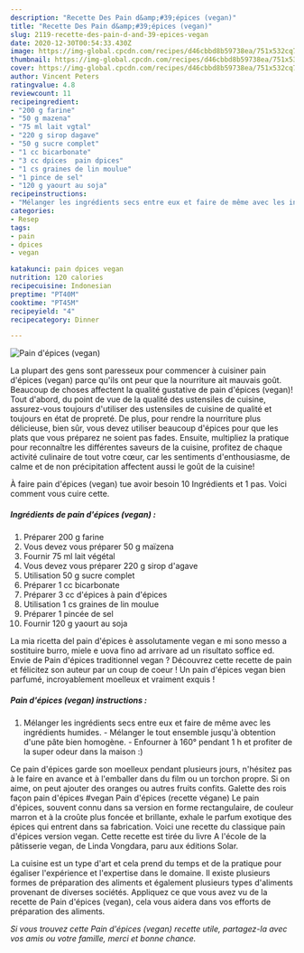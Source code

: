 ```yaml
---
description: "Recette Des Pain d&amp;#39;épices (vegan)"
title: "Recette Des Pain d&amp;#39;épices (vegan)"
slug: 2119-recette-des-pain-d-and-39-epices-vegan
date: 2020-12-30T00:54:33.430Z
image: https://img-global.cpcdn.com/recipes/d46cbbd8b59738ea/751x532cq70/pain-depices-vegan-photo-principale-de-la-recette.jpg
thumbnail: https://img-global.cpcdn.com/recipes/d46cbbd8b59738ea/751x532cq70/pain-depices-vegan-photo-principale-de-la-recette.jpg
cover: https://img-global.cpcdn.com/recipes/d46cbbd8b59738ea/751x532cq70/pain-depices-vegan-photo-principale-de-la-recette.jpg
author: Vincent Peters
ratingvalue: 4.8
reviewcount: 11
recipeingredient:
- "200 g farine"
- "50 g mazena"
- "75 ml lait vgtal"
- "220 g sirop dagave"
- "50 g sucre complet"
- "1 cc bicarbonate"
- "3 cc dpices  pain dpices"
- "1 cs graines de lin moulue"
- "1 pince de sel"
- "120 g yaourt au soja"
recipeinstructions:
- "Mélanger les ingrédients secs entre eux et faire de même avec les ingrédients humides. Mélanger le tout ensemble jusqu&#39;à obtention d&#39;une pâte bien homogène. Enfourner à 160° pendant 1 h et profiter de la super odeur dans la maison :)"
categories:
- Resep
tags:
- pain
- dpices
- vegan

katakunci: pain dpices vegan 
nutrition: 120 calories
recipecuisine: Indonesian
preptime: "PT40M"
cooktime: "PT45M"
recipeyield: "4"
recipecategory: Dinner

---
```



![Pain d&#39;épices (vegan)](https://img-global.cpcdn.com/recipes/d46cbbd8b59738ea/751x532cq70/pain-depices-vegan-photo-principale-de-la-recette.jpg)

La plupart des gens sont paresseux pour commencer à cuisiner pain d&#39;épices (vegan) parce qu'ils ont peur que la nourriture ait mauvais goût. Beaucoup de choses affectent la qualité gustative de pain d&#39;épices (vegan)! Tout d'abord, du point de vue de la qualité des ustensiles de cuisine, assurez-vous toujours d'utiliser des ustensiles de cuisine de qualité et toujours en état de propreté. De plus, pour rendre la nourriture plus délicieuse, bien sûr, vous devez utiliser beaucoup d'épices pour que les plats que vous préparez ne soient pas fades. Ensuite, multipliez la pratique pour reconnaître les différentes saveurs de la cuisine, profitez de chaque activité culinaire de tout votre cœur, car les sentiments d'enthousiasme, de calme et de non précipitation affectent aussi le goût de la cuisine!

<!--inarticleads1-->

À faire pain d&#39;épices (vegan) tue avoir besoin 10 Ingrédients et 1 pas. Voici comment vous cuire cette.

##### Ingrédients de pain d&#39;épices (vegan) :

1. Préparer 200 g farine
1. Vous devez vous préparer 50 g maïzena
1. Fournir 75 ml lait végétal
1. Vous devez vous préparer 220 g sirop d&#39;agave
1. Utilisation 50 g sucre complet
1. Préparer 1 cc bicarbonate
1. Préparer 3 cc d&#39;épices à pain d&#39;épices
1. Utilisation 1 cs graines de lin moulue
1. Préparer 1 pincée de sel
1. Fournir 120 g yaourt au soja


La mia ricetta del pain d&#39;épices è assolutamente vegan e mi sono messo a sostituire burro, miele e uova fino ad arrivare ad un risultato soffice ed. Envie de Pain d&#39;épices traditionnel vegan ? Découvrez cette recette de pain et félicitez son auteur par un coup de coeur ! Un pain d&#39;épices vegan bien parfumé, incroyablement moelleux et vraiment exquis ! 

<!--inarticleads2-->

##### Pain d&#39;épices (vegan) instructions :

1. Mélanger les ingrédients secs entre eux et faire de même avec les ingrédients humides. - Mélanger le tout ensemble jusqu&#39;à obtention d&#39;une pâte bien homogène. - Enfourner à 160° pendant 1 h et profiter de la super odeur dans la maison :)


Ce pain d&#39;épices garde son moelleux pendant plusieurs jours, n&#39;hésitez pas à le faire en avance et à l&#39;emballer dans du film ou un torchon propre. Si on aime, on peut ajouter des oranges ou autres fruits confits. Galette des rois façon pain d&#39;épices #vegan Pain d&#39;épices (recette végane) Le pain d&#39;épices, souvent connu dans sa version en forme rectangulaire, de couleur marron et à la croûte plus foncée et brillante, exhale le parfum exotique des épices qui entrent dans sa fabrication. Voici une recette du classique pain d&#39;épices version vegan. Cette recette est tirée du livre A l&#39;école de la pâtisserie vegan, de Linda Vongdara, paru aux éditions Solar. 

<!--inarticleads1-->

<p>
La cuisine est un type d'art et cela prend du temps et de la pratique pour égaliser l'expérience et l'expertise dans le domaine. Il existe plusieurs formes de préparation des aliments et également plusieurs types d'aliments provenant de diverses sociétés. Appliquez ce que vous avez vu de la recette de Pain d&#39;épices (vegan), cela vous aidera dans vos efforts de préparation des aliments.
</p>

<p>
<i>Si vous trouvez cette Pain d&#39;épices (vegan) recette utile, partagez-la avec vos amis ou votre famille, merci et bonne chance.</i>
</p>
